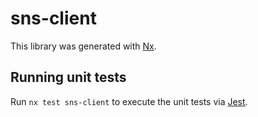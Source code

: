 # sns-client

This library was generated with [Nx](https://nx.dev).

## Running unit tests

Run `nx test sns-client` to execute the unit tests via [Jest](https://jestjs.io).
